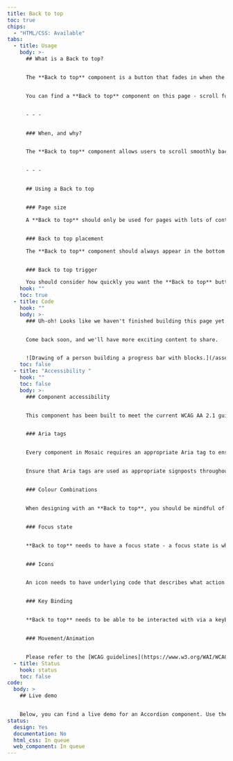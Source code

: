 ```yaml
---
title: Back to top
toc: true
chips:
  - "HTML/CSS: Available"
tabs:
  - title: Usage
    body: >-
      ## What is a Back to top?


      The **Back to top** component is a button that fades in when the user has scrolled beyond a specific point on the page, and allows the user to easily navigate back to the top of the page when interacted with. 


      You can find a **Back to top** component on this page - scroll further down and then you'll see it pop up in the corner


      - - -


      ### When, and why?


      The **Back to top** component allows users to scroll smoothly back to the top of the page with a single interaction. It enhances the navigation experience for users on pages with lots of content, and lets them get back to the top of the page. It is especially useful when a page has lots of content and reduces the amount of scrolling a user needs to do.


      - - -


      ## Using a Back to top


      ### Page size

      A **Back to top** should only be used for pages with lots of content - they shouldn't be used on pages with a small amount content that doesn't need much scrolling, as this will add too much visual clutter to the page with minimal return on usability.


      ### Back to top placement

      The **Back to top** component should always appear in the bottom right-hand corner of the page in order to prevent it covering the page's information. 


      ### Back to top trigger

      You should consider how quickly you want the **Back to top** button to appear when the user scrolls. The number of pixels the user has to scroll before the button appears can be specified using the "scroll-y" attribute.
    hook: ""
    toc: true
  - title: Code
    hook: ""
    body: >-
      ### Uh-oh! Looks like we haven't finished building this page yet.


      Come back soon, and we'll have more exciting content to share.


      ![Drawing of a person building a progress bar with blocks.](/assets/img/downloading.svg "Just a few more pieces to go before it is ready...")
    toc: false
  - title: "Accessibility "
    hook: ""
    toc: false
    body: >-
      ### Component accessibility


      This component has been built to meet the current WCAG AA 2.1 guidelines. We also test these components against the guidelines before release.


      ### Aria tags


      Every component in Mosaic requires an appropriate Aria tag to ensure that screen readers can effectively parse the page. Aria tags are provided as part of Mosaic. Please do not override these without good reason.


      Ensure that Aria tags are used as appropriate signposts throughout the product.


      ### Colour Combinations


      When designing with an **Back to top**, you should be mindful of the colour combinations you are using. The components have been designed with this in mind, but if you are using colours that are not part of the default component, please ensure that there is a clear colour contrast within the parts of the component and between the **Back to top** and the background it is on. To check the contrast, please use [WebAIM's contrast checker](https://webaim.org/resources/contrastchecker/).


      ### Focus state


      **Back to top** needs to have a focus state - a focus state is when you tab into an element to interact with it. Ensure that users can use their keyboard to focus on the **Back to top**.


      ### Icons


      An icon needs to have underlying code that describes what action the icon takes. the labels should be specific - for example, 'bin' icon for delete should be labelled 'delete'. not 'bin'.


      ### Key Binding


      **Back to top** needs to be able to be interacted with via a keyboard. Where possible we will provide key-binds within our Mosaic component or there will be default HTML ones. If this isn't the case then please implement logical key-binds for all intractable components.


      ### Movement/Animation


      Please refer to the [WCAG guidelines](https://www.w3.org/WAI/WCAG21/quickref/?showtechniques=129%2C131%2C133%2C136%2C141%2C145%2C147%2C1412%2C211%2C212%2C231%2C241%2C245%2C251%2C254%2C312%2C322%2C332%2C411%2C412%2C413#three-flashes-or-below-threshold) for the time-based considerations for animations.
  - title: Status
    hook: status
    toc: false
code:
  body: >
    ## Live demo


    Below, you can find a live demo for an Accordion component. Use the drop-down menus and radio buttons to view the different Button Types and Variants.
status:
  design: Yes
  documentation: No
  html_css: In queue
  web_component: In queue
---
```

